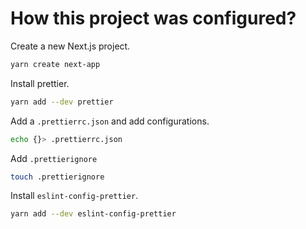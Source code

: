 # How this project was configured?

Create a new Next.js project.

```sh
yarn create next-app
```

Install prettier.

```sh
yarn add --dev prettier
```

Add a `.prettierrc.json` and add configurations.

```sh
echo {}> .prettierrc.json
```

Add `.prettierignore`

```sh
touch .prettierignore
```

Install `eslint-config-prettier`.

```sh
yarn add --dev eslint-config-prettier
```
